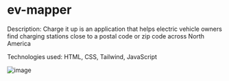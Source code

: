 # ev-mapper
Description: Charge it up is an application that helps electric vehicle owners find charging stations close to a postal code or zip code across North America

Technologies used: HTML, CSS, Tailwind, JavaScript

![image](https://user-images.githubusercontent.com/35638932/174694335-5c45ad06-87d2-4f4f-ab2b-5b94b25a2026.png)

